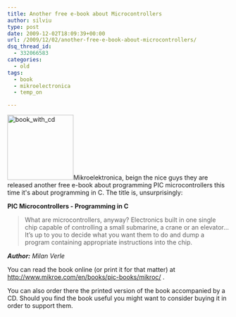 ```yaml
---
title: Another free e-book about Microcontrollers
author: silviu
type: post
date: 2009-12-02T18:09:39+00:00
url: /2009/12/02/another-free-e-book-about-microcontrollers/
dsq_thread_id:
  - 332066583
categories:
  - old
tags:
  - book
  - mikroelectronica
  - temp_on

---
```

<img decoding="async" loading="lazy" class="alignleft size-full wp-image-605" title="book_with_cd" src="http://blog.silviuvulcan.ro/wp-content/uploads/sites/2/2009/12/book_with_cd.gif" alt="book_with_cd" width="150" height="148" />Mikroelektronica, beign the nice guys they are released another free e-book about programming PIC microcontrollers this time it's about programming in C. The title is, unsurprisingly:

**PIC Microcontrollers - Programming in C**

> What are microcontrollers, anyway? Electronics built in one single chip capable of controlling a small submarine, a crane or an elevator… It’s up to you to decide what you want them to do and dump a program containing appropriate instructions into the chip.

_**Author:** Milan Verle_ 

You can read the book online (or print it for that matter) at <a href="http://www.mikroe.com/en/books/pic-books/mikroc/" target="_blank" rel="noopener">http://www.mikroe.com/en/books/pic-books/mikroc/</a> .

You can also order there the printed version of the book accompanied by a CD. Should you find the book useful you might want to consider buying it in order to support them.

<div id="_mcePaste" style="overflow: hidden;width: 1px;height: 1px">
  <h1>
    PIC Microcontrollers - Programming in CPIC
  </h1>
</div>